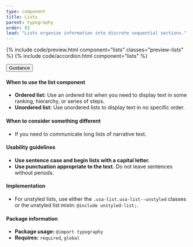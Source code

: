 ```yaml
---
type: component
title: Lists
parent: typography
order: 03
lead: "Lists organize information into discrete sequential sections."
---
```


<!-- Lists section begin -->

{% include code/preview.html component="lists" classes="preview-lists" %}
{% include code/accordion.html component="lists" %}
<div class="usa-accordion usa-accordion--bordered site-accordion-docs">
  <button class="usa-button-unstyled usa-accordion__button"
      aria-expanded="true" aria-controls="list-docs">
    Guidance
  </button>
  <div id="list-docs" class="usa-accordion__content site-component-usage">
    <h4>When to use the list component</h4>
    <ul class="usa-content-list">
      <li><strong>Ordered list:</strong> Use an ordered list when you need to display text in some ranking, hierarchy, or series of steps.</li>
      <li><strong>Unordered list:</strong> Use unordered lists to display text in no specific order.</li>
    </ul>
    <h4>When to consider something different</h4>
    <ul class="usa-content-list">
      <li>If you need to communicate long lists of narrative text.</li>
    </ul>
    <h4>Usability guidelines</h4>
    <ul class="usa-content-list">
      <li><strong>Use sentence case and begin lists with a capital letter.</strong></li>
      <li><strong>Use punctuation appropriate to the text.</strong> Do not leave sentences without periods.</li>
    </ul>
    <h4>Implementation</h4>
    <ul class="usa-content-list">
      <li>For unstyled lists, use either the <code>.usa-list.usa-list--unstyled</code> classes or the unstyled list mixin: <code>@include unstyled-list;</code>.</li>
    </ul>
    <h4 class="usa-heading">Package information</h4>
    <ul class="usa-content-list">
      <li>
        <strong>Package usage:</strong> <code>@import typography</code>
      </li>
      <li>
        <strong>Requires:</strong> <code>required</code>, <code>global</code>
      </li>
    </ul>
  </div>
</div>
